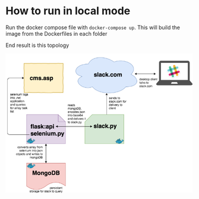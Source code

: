 # How to run in local mode

Run the docker compose file with ```docker-compose up```. This will build the image from the Dockerfiles in each folder

End result is this topology

![](https://raw.githubusercontent.com/mugithi/slackbot-selenium-flask-s/master/SLACK-APP.png)
